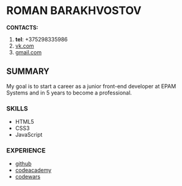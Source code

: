 # **ROMAN BARAKHVOSTOV**

**CONTACTS:** 
1. **tel**: +375298335986
2. [vk.com](https://vk.com/id109187800)
3. [gmail.com](rbarakhvostov@gmail.com)

## **SUMMARY**
My goal is to start a career as a junior front-end developer at EPAM Systems and in 5 years to become a professional.

### **SKILLS**
* HTML5
* CSS3
* JavaScript

### **EXPERIENCE**
* [github](https://github.com/rbarakhvostov)
* [codeacademy](https://www.codecademy.com/users/romawka95/achievements)
* [codewars](https://www.codewars.com/users/roman_barakhvostov)